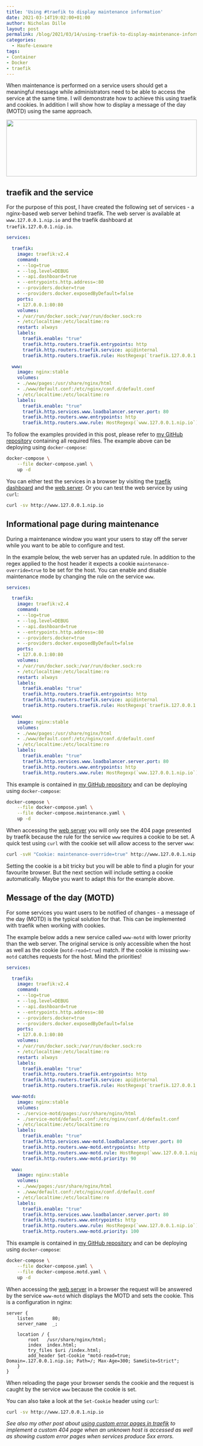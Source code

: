 ```yaml
---
title: 'Using #traefik to display maintenance information'
date: 2021-03-14T19:02:00+01:00
author: Nicholas Dille
layout: post
permalink: /blog/2021/03/14/using-traefik-to-display-maintenance-information/
categories:
  - Haufe-Lexware
tags:
- Container
- Docker
- traefik
---
```

When maintenance is performed on a service users should get a meaningful message while administrators need to be able to access the service at the same time. I will demonstrate how to achieve this using traefik and cookies. In addition I will show how to display a message of the day (MOTD) using the same approach.

<img src="/media/2021/03/biscuit-1832917_1920_cropped.webp" style="object-fit: cover; object-position: center; width: 100%; height: 150px;" />

<!--more-->

## traefik and the service

For the purpose of this post, I have created the following set of services - a nginx-based web server behind traefik. The web server is available at `www.127.0.0.1.nip.io` and the traefik dashboard at `traefik.127.0.0.1.nip.io`.

```yaml
services:

  traefik:
    image: traefik:v2.4
    command:
    - --log=true
    - --log.level=DEBUG
    - --api.dashboard=true
    - --entrypoints.http.address=:80
    - --providers.docker=true
    - --providers.docker.exposedByDefault=false
    ports:
    - 127.0.0.1:80:80
    volumes:
    - /var/run/docker.sock:/var/run/docker.sock:ro
    - /etc/localtime:/etc/localtime:ro
    restart: always
    labels:
      traefik.enable: "true"
      traefik.http.routers.traefik.entrypoints: http
      traefik.http.routers.traefik.service: api@internal
      traefik.http.routers.traefik.rule: HostRegexp(`traefik.127.0.0.1.nip.io`)

  www:
    image: nginx:stable
    volumes:
    - ./www/pages:/usr/share/nginx/html
    - ./www/default.conf:/etc/nginx/conf.d/default.conf
    - /etc/localtime:/etc/localtime:ro
    labels:
      traefik.enable: "true"
      traefik.http.services.www.loadbalancer.server.port: 80
      traefik.http.routers.www.entrypoints: http
      traefik.http.routers.www.rule: HostRegexp(`www.127.0.0.1.nip.io`)
```

To follow the examples provided in this post, please refer to [my GitHub repository](https://github.com/nicholasdille/traefik-maintenance) containing all required files. The example above can be deploying using `docker-compose`:

```bash
docker-compose \
    --file docker-compose.yaml \
    up -d
```

You can either test the services in a browser by visiting the [traefik dashboard](http://traefik.127.0.0.1.nip.io) and the [web server](http://www.127.0.0.1.nip.io). Or you can test the web service by using `curl`:

```bash
curl -sv http://www.127.0.0.1.nip.io
```

## Informational page during maintenance

During a maintenance window you want your users to stay off the server while you want to be able to configure and test.

In the example below, the web server has an updated rule. In addition to the regex applied to the host header it expects a cookie `maintenance-override=true` to be set for the host. You can enable and disable maintenance mode by changing the rule on the service `www`.

```yaml
services:

  traefik:
    image: traefik:v2.4
    command:
    - --log=true
    - --log.level=DEBUG
    - --api.dashboard=true
    - --entrypoints.http.address=:80
    - --providers.docker=true
    - --providers.docker.exposedByDefault=false
    ports:
    - 127.0.0.1:80:80
    volumes:
    - /var/run/docker.sock:/var/run/docker.sock:ro
    - /etc/localtime:/etc/localtime:ro
    restart: always
    labels:
      traefik.enable: "true"
      traefik.http.routers.traefik.entrypoints: http
      traefik.http.routers.traefik.service: api@internal
      traefik.http.routers.traefik.rule: HostRegexp(`traefik.127.0.0.1.nip.io`)

  www:
    image: nginx:stable
    volumes:
    - ./www/pages:/usr/share/nginx/html
    - ./www/default.conf:/etc/nginx/conf.d/default.conf
    - /etc/localtime:/etc/localtime:ro
    labels:
      traefik.enable: "true"
      traefik.http.services.www.loadbalancer.server.port: 80
      traefik.http.routers.www.entrypoints: http
      traefik.http.routers.www.rule: HostRegexp(`www.127.0.0.1.nip.io`) && HeadersRegexp(`Cookie`, `maintenance-override=true`)
```

This example is contained in [my GitHub repository](https://github.com/nicholasdille/traefik-maintenance) and can be deploying using `docker-compose`:

```bash
docker-compose \
    --file docker-compose.yaml \
    --file docker-compose.maintenance.yaml \
    up -d
```

When accessing the [web server](http://www.127.0.0.1.nip.io) you will only see the 404 page presented by traefik because the rule for the service `www` requires a cookie to be set. A quick test using `curl` with the cookie set will allow access to the server `www`:

```bash
curl -svH "Cookie: maintenance-override=true" http://www.127.0.0.1.nip.io
```

Setting the cookie is a bit tricky but you will be able to find a plugin for your favourite browser. But the next section will include setting a cookie automatically. Maybe you want to adapt this for the example above.

## Message of the day (MOTD)

For some services you want users to be notified of changes - a message of the day (MOTD) is the typical solution for that. This can be implemented with traefik when working with cookies.

The example below adds a new service called `www-motd` with lower priority than the web server. The original service is only accessible when the host as well as the cookie (`motd-read=true`) match. If the cookie is missing `www-motd` catches requests for the host. Mind the priorities!

```yaml
services:

  traefik:
    image: traefik:v2.4
    command:
    - --log=true
    - --log.level=DEBUG
    - --api.dashboard=true
    - --entrypoints.http.address=:80
    - --providers.docker=true
    - --providers.docker.exposedByDefault=false
    ports:
    - 127.0.0.1:80:80
    volumes:
    - /var/run/docker.sock:/var/run/docker.sock:ro
    - /etc/localtime:/etc/localtime:ro
    restart: always
    labels:
      traefik.enable: "true"
      traefik.http.routers.traefik.entrypoints: http
      traefik.http.routers.traefik.service: api@internal
      traefik.http.routers.traefik.rule: HostRegexp(`traefik.127.0.0.1.nip.io`)

  www-motd:
    image: nginx:stable
    volumes:
    - ./service-motd/pages:/usr/share/nginx/html
    - ./service-motd/default.conf:/etc/nginx/conf.d/default.conf
    - /etc/localtime:/etc/localtime:ro
    labels:
      traefik.enable: "true"
      traefik.http.services.www-motd.loadbalancer.server.port: 80
      traefik.http.routers.www-motd.entrypoints: http
      traefik.http.routers.www-motd.rule: HostRegexp(`www.127.0.0.1.nip.io`)
      traefik.http.routers.www-motd.priority: 90

  www:
    image: nginx:stable
    volumes:
    - ./www/pages:/usr/share/nginx/html
    - ./www/default.conf:/etc/nginx/conf.d/default.conf
    - /etc/localtime:/etc/localtime:ro
    labels:
      traefik.enable: "true"
      traefik.http.services.www.loadbalancer.server.port: 80
      traefik.http.routers.www.entrypoints: http
      traefik.http.routers.www.rule: HostRegexp(`www.127.0.0.1.nip.io`) && HeadersRegexp(`Cookie`, `motd-read=true`)
      traefik.http.routers.www-motd.priority: 100
```

This example is contained in [my GitHub repository](https://github.com/nicholasdille/traefik-maintenance) and can be deploying using `docker-compose`:

```bash
docker-compose \
    --file docker-compose.yaml \
    --file docker-compose.motd.yaml \
    up -d
```

When accessing the [web server](http://www.127.0.0.1.nip.io) in a browser the request will be answered by the service `www-motd` which displays the MOTD and sets the cookie. This is a configuration in nginx:

```text
server {
    listen       80;
    server_name  _;

    location / {
        root   /usr/share/nginx/html;
        index  index.html;
        try_files $uri /index.html;
        add_header Set-Cookie "motd-read=true; Domain=.127.0.0.1.nip.io; Path=/; Max-Age=300; SameSite=Strict";
    }
}
```

When reloading the page your browser sends the cookie and the request is caught by the service `www` because the cookie is set.

You can also take a look at the `Set-Cookie` header using `curl`:

```bash
curl -sv http://www.127.0.0.1.nip.io
```

*See also my other post about [using custom error pages in traefik](/blog/2021/03/14/using-traefik-error-pages-to-handle-unavailable-services/) to implement a custom 404 page when an unknown host is accessed as well as showing custom error pages when services produce 5xx errors.*